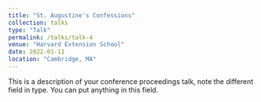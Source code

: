 ```yaml
---
title: "St. Augustine's Confessions"
collection: talks
type: "Talk"
permalink: /talks/talk-4
venue: "Harvard Extension School"
date: 2022-01-11
location: "Cambridge, MA"
---
```


This is a description of your conference proceedings talk, note the different field in type. You can put anything in this field.
